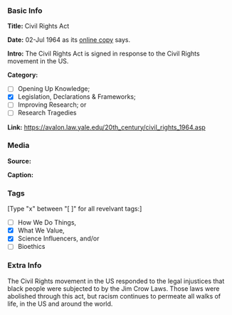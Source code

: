 ### Basic Info

**Title:**
Civil Rights Act

**Date:**
02-Jul 1964 as its [online copy](https://avalon.law.yale.edu/20th_century/civil_rights_1964.asp) says.

**Intro:**
The Civil Rights Act is signed in response to the Civil Rights movement in the US.

**Category:** 

- [ ] Opening Up Knowledge;
- [x] Legislation, Declarations & Frameworks;
- [ ] Improving Research; or
- [ ] Research Tragedies

**Link:**
https://avalon.law.yale.edu/20th_century/civil_rights_1964.asp
### Media

**Source:** 

**Caption:** 

### Tags

[Type "x" between "[ ]" for all revelvant tags:]

- [ ] How We Do Things, 
- [x] What We Value, 
- [x] Science Influencers, and/or 
- [ ] Bioethics

### Extra Info

The Civil Rights movement in the US responded to the legal injustices that black people were subjected to by the Jim Crow Laws. Those laws were abolished through this act, but racism continues to permeate all walks of life, in the US and around the world.
